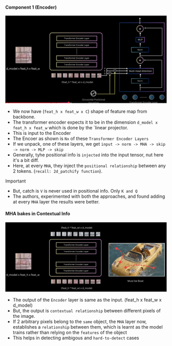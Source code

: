 #### Component 1 (Encoder)
![](./images/encoder.png)

- We now have (`feat_h x feat_w x C`) shape of feature map from backbone.
- The transformer encoder expects it to be in the dimension `d_model x feat_h x feat_w` which is done by the `linear projector.
- This is input to the Encoder
- The Encoer as shown is `Nx` of these `Transformer Encoder Layers`
- If we unpack, one of these layers, we get `input -> norm -> MHA -> skip -> norm -> MLP -> skip`
- Generally, tyhe positional info is `injected` into the input tensor, nut here it's a bit diff.
- Here, at every `MHA`, they inject the `positional relationship` between any 2 tokens. (`recall: 2d_patchify function`).

> [!IMPORTANT]
- But, catch is `V` is never used in positional info. Only `K and Q`
- The authors, experimented with both the approaches, and found adding at every `MHA` layer the results were better.


#### MHA bakes in Contextual Info

![](./images/contextual_info.png)
- The output of the `Encoder` layer is same as the input. (feat_h x feat_w x d_model)
- But, the output is `contextual relationship` between different pixels of the image.
- If 2 arbitrary pixels belong to the `same` object, the `MHA` layer now, establishes a `relationship` between them, which is learnt as the model trains rather than relying on the `features` of the object
- This helps in detecting ambigous and `hard-to-detect` cases
